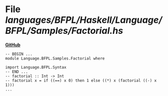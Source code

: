 # File _languages/BFPL/Haskell/Language/BFPL/Samples/Factorial.hs_
**[GitHub](https://github.com/softlang/yas/blob/master/languages/BFPL/Haskell/Language/BFPL/Samples/Factorial.hs)**
```
-- BEGIN ...
module Language.BFPL.Samples.Factorial where

import Language.BFPL.Syntax
-- END ...
-- factorial :: Int -> Int
-- factorial x = if ((==) x 0) then 1 else ((*) x (factorial ((-) x 1)))
...
```
